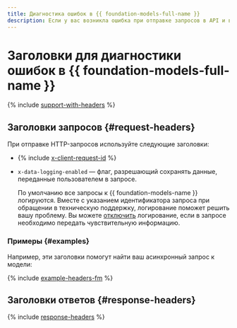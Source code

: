 ```yaml
---
title: Диагностика ошибок в {{ foundation-models-full-name }}
description: Если у вас возникла ошибка при отправке запросов в API и вам нужна помощь, обратитесь в техническую поддержку. Техническая поддержка сможет быстрее решить вашу проблему, если вы будете использовать дополнительные заголовки запросов и ответов.
---
```


# Заголовки для диагностики ошибок в {{ foundation-models-full-name }}

{% include [support-with-headers](../../_includes/ai-common/support-with-headers.md) %}

## Заголовки запросов {#request-headers}

При отправке HTTP-запросов используйте следующие заголовки:

* {% include [x-client-request-id](../../_includes/ai-common/x-client-request-id.md) %}
* `x-data-logging-enabled` — флаг, разрешающий сохранять данные, переданные пользователем в запросе.

    По умолчанию все запросы к {{ foundation-models-name }} логируются. Вместе с указанием идентификатора запроса при обращении в техническую поддержку, логирование поможет решить вашу проблему. Вы можете [отключить](../operations/disable-logging.md) логирование, если в запросе необходимо передать чувствительную информацию.

### Примеры {#examples}

Например, эти заголовки помогут найти ваш асинхронный запрос к модели:

{% include [example-headers-fm](../../_includes/ai-common/example-headers-fm.md) %}

## Заголовки ответов {#response-headers}

{% include [response-headers](../../_includes/ai-common/response-headers.md) %}